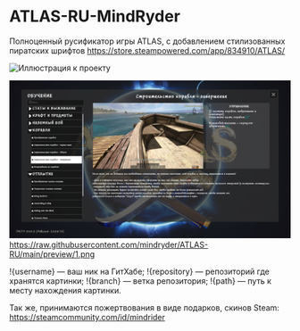# ATLAS-RU-MindRyder
Полноценный русификатор игры ATLAS, с добавлением стилизованных пиратских шрифтов
https://store.steampowered.com/app/834910/ATLAS/

![Иллюстрация к проекту](https://i.imgur.com/4tSx6Vk.jpeg)

![Image alt](https://github.com/mindryder/ATLAS-RU/raw/main/preview/1.png)
https://raw.githubusercontent.com/mindryder/ATLAS-RU/main/preview/1.png



!{username} — ваш ник на ГитХабе;
!{repository} — репозиторий где хранятся картинки;
!{branch} — ветка репозитория;
!{path} — путь к месту нахождения картинки.


Так же, принимаются пожертвования в виде подарков, скинов Steam:
https://steamcommunity.com/id/mindrider
